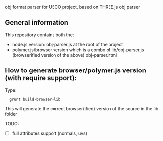 obj format parser for USCO project, based on THREE.js obj parser

General information
-------------------
This repository contains both the:
- node.js version:
obj-parser.js at the root of the project
- polymer.js/browser version which is a combo of
lib/obj-parser.js (browserified version of the above)
obj-parser.html


How to generate browser/polymer.js version (with require support):
------------------------------------------------------------------
Type:

      grunt build-browser-lib

This will generate the correct browser(ified) version of the source in the lib folder

TODO:
 - [ ] full attributes support (normals, uvs)
